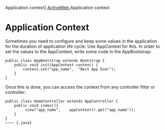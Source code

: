 Application context| <a href="/activeweb">ActiveWeb</a>,Application context

<div id="toc"></div>

# Application Context


Sometimes you need to configure and  keep some values in the application for the duration of application life cycle. Use AppContext for this.
In order to set the values to the AppContext, write some code in the AppBootstrap:

~~~~ {.java}
public class AppBootstrap extends Bootstrap {
    public void init(AppContext context) {
        context.set("app_name",  "Best App Ever");
    }
}
~~~~

Once this is done, you can access the context from any controller filter or controller:

~~~~ {.java}
public class HomeController extends AppController {
    public void index(){
         view("app_name",    appContext().get("app_name"));
    }
}
~~~~ {.java}
